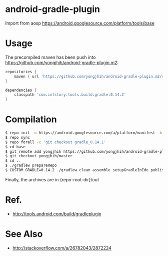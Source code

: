 android-gradle-plugin
=====================

Import from aosp https://android.googlesource.com/platform/tools/base

Usage
=====

The precompiled maven has been push into https://github.com/yongjhih/android-gradle-plugin.m2:

```gradle
repositories {
    maven { url 'https://github.com/yongjhih/android-gradle-plugin.m2/raw/master/' }
}

dependencies {
    classpath 'com.infstory.tools.build:gradle:0.14.2'
}
```

Compilation
===========

```bash
$ repo init -u https://android.googlesource.com/a/platform/manifest -b  gradle_0.13.1
$ repo sync
$ repo forall -c 'git checkout gradle_0.14.1'
$ cd base
$ git remote add yongjhih https://github.com/yongjhih/android-gradle-plugin
$ git checkout yongjhih/master
$ cd ..
$ ./gradlew prepareRepo
$ CUSTOM_GRADLE=0.14.2 ./gradlew clean assemble setupGradleInIde publishLocal
```

Finally, the archives are in {repo-root-dir}/out

Ref.
====

* http://tools.android.com/build/gradleplugin

See Also
========

* http://stackoverflow.com/a/26782043/2872224
